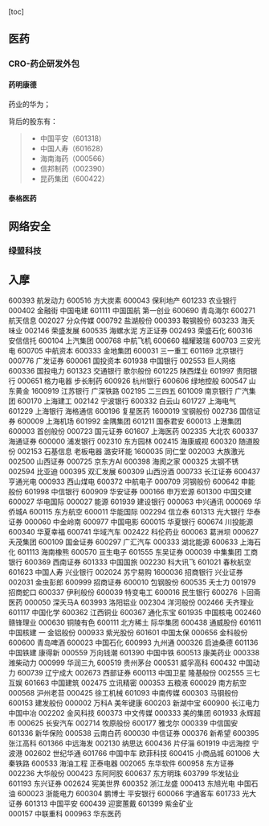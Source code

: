 [toc]

## 医药
### CRO-药企研发外包
#### 药明康德
药业的华为；

背后的股东有：
>	- 中国平安（601318）
>	- 中国人寿（601628）
>	- 海南海药（000566）
>	- 信邦制药（002390）
>	- 昆药集团（600422）




#### 泰格医药


## 网络安全
### 绿盟科技

## 入摩
600393 航发动力
600516 方大炭素
600043 保利地产 
601233 农业银行
000402 金融街
中国电建 
601111 中国国航
第一创业
600690 青岛海尔
600271 航天信息
002027 分众传媒
000792 盐湖般份 
000393 鞍钢股份
603233 海夭味业 
002146 荣盛发展 
600535 海螺水泥
方正证券
002493 荣盛石化 
600316 安信信托
600104 上汽集团 
000768 中航飞机
600660 福耀玻瑞
600703 三安光电 
600705 中航资本
600333 金地集团
600031 三一重工
601169 北京银行
000776 广发证券
600061 国投资本 
601938 中国银行
002553 巨人网络
600336 国投电力 
601323 交通银行
歌尔般份
601225 陕西煤业 
601997 贵阳银行
000651 格力电器
步长制药 
600926 杭州银行
600606 绿地控般
600547 山东黄金 
1600919 江苏银行
广深铁路
002195 二三四五 
601009 南京银行
广汽集团
600170 上海建工 
002142 宁波银行
600332 白云山
601727 上海电气 
601229 上海银行
海格通信
600196 复星医药 
1600019 宝钢般份
002736 国信证券 
600009 上海机场 
601992 金隅集团
601211 国泰君安
600013 上港集团 
600003 首创般份
000723 国元证券
601607 上海医药 
002335 大北农
600337 海通证券
600000 浦发银行 
002310 东方园林
002415 海康威视
600320 随道股份 
002153 石基信息
老板电器
潞安环能 
1600035 同仁堂
002003
大族激光
002500 山西证券 
000725 京东方AI 
600398 海阂之家
000325 太钢不锈 
002594 比亚迪
000395 双汇发展 
600309 山西汾酒 
000733 长江证券
600437 亨通光电
000933 西山煤电 
600372 中航电子
000709 河钢般份
600642 申能般份 
601998 中信银行
600909 华安证券
000166 申万宏源 
601300 中国交建
600027 华电国际
000027 能源 
601939 建设银行
000063 中兴通讯
000069 华侨城A 
600115 东方航空
600011 华能国际
002294 信立泰 
601313 光大银行
华泰证券
000060 中金岭南 
600977 中国电影
600015
华夏银行
600674 川投能源 
600340 华夏幸福
600741 华域汽车
002422 科伦药业 
600063 葛洲坝
000627
夭茂集团
600109 国金证券 
600297 广汇汽车
000333
湖北能源
600633 上海石化 
601113 海南橡熊
600570 亘生电子
601555 东吴证券 
000039 中集集团
工商银行
600369 西南证券 
601333 中国国旅
002230 科大讯飞
601021 春秋航空 
601623 中国人寿
兴业银行
002024 苏宁易购 
1600036 招商银行
兴业证券
002031 金虫彭郎 
600999 招商证券
600010 包钢股份
600535 夭士力 
001979 招商蛇口
600337 伊利般份
600039 特变电工 
600016 民生银行
600276 卜回斋医药
000050
深夭马A 
603993 洛阳铝业
002304 洋河般份
002466 夭齐理业 
601117 中国化学
600362 江西铜业
600367 通化东宝 
601935 中国核电
002460 赣锋理业
000630 铜陵有色 
600111 北方稀土
际华集团
600438 通威股份 
601611 中国核建
一 金铝般份
000933 紫光股份 
601601 中国太保
000656 金科般份
600600 青岛啤酒 
600023 中国石化
600993 九州通
000326 启迪桑德 
601136 中国铁建
康得新
000559 万向钱潮 
601390 中国中铁
600513 康美药业
000338 潍柴动力 
000999 华润三九
600519 贵州茅台
000531 威孚高科 
600432 中国动力
600739 辽宁成大
002673 西部证券 
600113 中国卫星
隆基般份
002555 三七互娱 
601663 中国建筑
002475 立讯精密
000353 五粮液
600029 南方航空
000568 沪州老苔
000425 徐工机械 
601093 中南传媒
600303 马钢般份
600153 建发般份 
000002 万科A
美年键康
600203 新湖中宝 
600900 长江电力
中国中冶
002202 金风科技
600373 中文传媒
000333
美的集团
601933 永辉超市 
000625 长安汽车
002714 牧原般份
600177 雅戈尔 
000339 中信国安
601336 新华保险 
000538 云南白药 
600030 中信证券
000376 新希望 
600395 张江高科 
601366 中远海发
002130 纳思达
600436 片仔淄 
601919 中远海控
宁波港
002602 世纪华通 
601766 中国中车
欧菲科技
600415 小商品城 
601006 大秦铁路
600533 海油工程
正泰电器 
002065 东华软件
600958 东方证券
002236 大华般份 
000423 东阿阿胶
600637 东方明珠
603799 华发钻业 
601193 东兴证券
002624 宪美世界 
600352 浙江龙盛 
000413 东旭光电
中国石油
600023 浙能电力 
600304 鹏博士
平安银行
600066 字通客车 
601733 光大证券
601313 中国平安
600439 迎窦蕙戴 
601399 紫金矿业  
000157 中联重科
000963 华东医药
